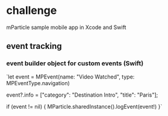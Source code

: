 # challenge
mParticle sample mobile app in Xcode and Swift

## event tracking

### event builder object for custom events (Swift)

`let event = MPEvent(name: "Video Watched", type: MPEventType.navigation)

event?.info = ["category": "Destination Intro", "title": "Paris"]; 

if (event != nil) {
    MParticle.sharedInstance().logEvent(event!)
}`

